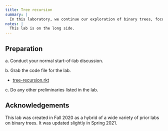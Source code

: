 ```yaml
---
title: Tree recursion
summary: |
  In this laboratory, we continue our exploration of binary trees, focusing on ways to recurse over trees and binary search trees.
notes: |
  This lab is on the long side.
---
```

## Preparation

a. Conduct your normal start-of-lab discussion.

b. Grab the code file for the lab.

* [tree-recursion.rkt](../code/labs/tree-recursion.rkt)

c. Do any other preliminaries listed in the lab.

## Acknowledgements

This lab was created in Fall 2020 as a hybrid of a wide variety of prior labs on binary trees.  It was updated slightly in Spring 2021.
